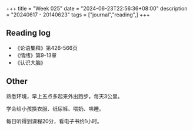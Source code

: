 +++
title = "Week 025"
date = "2024-06-23T22:56:36+08:00"
description = "20240617 - 20140623"
tags = ["journal","reading",]
+++

## Reading log

* 《论语集释》第426-566页
* 《情绪》第9-13章
* 《认识大脑》

## Other

熟悉环境，早上五点多起来外出跑步，每天3公里。

学会给小孩换衣服、纸尿裤、喂奶、哄睡。

每日听得到课程20分，看电子书约1小时。


